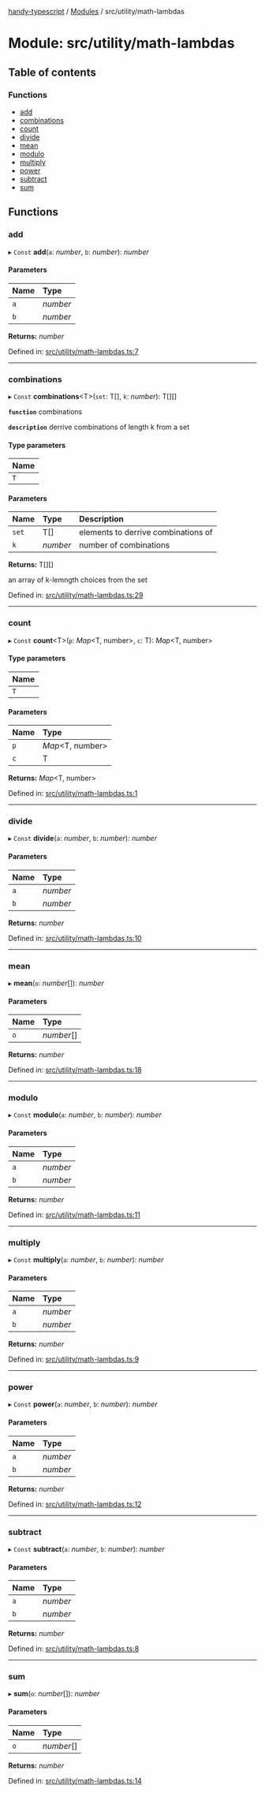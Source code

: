 [handy-typescript](../README.md) / [Modules](../modules.md) / src/utility/math-lambdas

# Module: src/utility/math-lambdas

## Table of contents

### Functions

- [add](src_utility_math_lambdas.md#add)
- [combinations](src_utility_math_lambdas.md#combinations)
- [count](src_utility_math_lambdas.md#count)
- [divide](src_utility_math_lambdas.md#divide)
- [mean](src_utility_math_lambdas.md#mean)
- [modulo](src_utility_math_lambdas.md#modulo)
- [multiply](src_utility_math_lambdas.md#multiply)
- [power](src_utility_math_lambdas.md#power)
- [subtract](src_utility_math_lambdas.md#subtract)
- [sum](src_utility_math_lambdas.md#sum)

## Functions

### add

▸ `Const` **add**(`a`: *number*, `b`: *number*): *number*

#### Parameters

| Name | Type |
| :------ | :------ |
| `a` | *number* |
| `b` | *number* |

**Returns:** *number*

Defined in: [src/utility/math-lambdas.ts:7](https://github.com/robbiemu/handy-typescript/blob/af2e72e/src/utility/math-lambdas.ts#L7)

___

### combinations

▸ `Const` **combinations**<T\>(`set`: T[], `k`: *number*): T[][]

**`function`** combinations

**`description`** derrive combinations of length k from a set

#### Type parameters

| Name |
| :------ |
| `T` |

#### Parameters

| Name | Type | Description |
| :------ | :------ | :------ |
| `set` | T[] | elements to derrive combinations of |
| `k` | *number* | number of combinations |

**Returns:** T[][]

an array of k-lemngth choices from the set

Defined in: [src/utility/math-lambdas.ts:29](https://github.com/robbiemu/handy-typescript/blob/af2e72e/src/utility/math-lambdas.ts#L29)

___

### count

▸ `Const` **count**<T\>(`p`: *Map*<T, number\>, `c`: T): *Map*<T, number\>

#### Type parameters

| Name |
| :------ |
| `T` |

#### Parameters

| Name | Type |
| :------ | :------ |
| `p` | *Map*<T, number\> |
| `c` | T |

**Returns:** *Map*<T, number\>

Defined in: [src/utility/math-lambdas.ts:1](https://github.com/robbiemu/handy-typescript/blob/af2e72e/src/utility/math-lambdas.ts#L1)

___

### divide

▸ `Const` **divide**(`a`: *number*, `b`: *number*): *number*

#### Parameters

| Name | Type |
| :------ | :------ |
| `a` | *number* |
| `b` | *number* |

**Returns:** *number*

Defined in: [src/utility/math-lambdas.ts:10](https://github.com/robbiemu/handy-typescript/blob/af2e72e/src/utility/math-lambdas.ts#L10)

___

### mean

▸ **mean**(`o`: *number*[]): *number*

#### Parameters

| Name | Type |
| :------ | :------ |
| `o` | *number*[] |

**Returns:** *number*

Defined in: [src/utility/math-lambdas.ts:18](https://github.com/robbiemu/handy-typescript/blob/af2e72e/src/utility/math-lambdas.ts#L18)

___

### modulo

▸ `Const` **modulo**(`a`: *number*, `b`: *number*): *number*

#### Parameters

| Name | Type |
| :------ | :------ |
| `a` | *number* |
| `b` | *number* |

**Returns:** *number*

Defined in: [src/utility/math-lambdas.ts:11](https://github.com/robbiemu/handy-typescript/blob/af2e72e/src/utility/math-lambdas.ts#L11)

___

### multiply

▸ `Const` **multiply**(`a`: *number*, `b`: *number*): *number*

#### Parameters

| Name | Type |
| :------ | :------ |
| `a` | *number* |
| `b` | *number* |

**Returns:** *number*

Defined in: [src/utility/math-lambdas.ts:9](https://github.com/robbiemu/handy-typescript/blob/af2e72e/src/utility/math-lambdas.ts#L9)

___

### power

▸ `Const` **power**(`a`: *number*, `b`: *number*): *number*

#### Parameters

| Name | Type |
| :------ | :------ |
| `a` | *number* |
| `b` | *number* |

**Returns:** *number*

Defined in: [src/utility/math-lambdas.ts:12](https://github.com/robbiemu/handy-typescript/blob/af2e72e/src/utility/math-lambdas.ts#L12)

___

### subtract

▸ `Const` **subtract**(`a`: *number*, `b`: *number*): *number*

#### Parameters

| Name | Type |
| :------ | :------ |
| `a` | *number* |
| `b` | *number* |

**Returns:** *number*

Defined in: [src/utility/math-lambdas.ts:8](https://github.com/robbiemu/handy-typescript/blob/af2e72e/src/utility/math-lambdas.ts#L8)

___

### sum

▸ **sum**(`o`: *number*[]): *number*

#### Parameters

| Name | Type |
| :------ | :------ |
| `o` | *number*[] |

**Returns:** *number*

Defined in: [src/utility/math-lambdas.ts:14](https://github.com/robbiemu/handy-typescript/blob/af2e72e/src/utility/math-lambdas.ts#L14)
